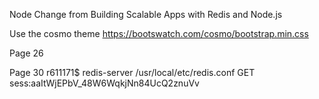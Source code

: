 Node Change from Building Scalable Apps with Redis and Node.js

Use the cosmo theme
https://bootswatch.com/cosmo/bootstrap.min.css

Page 26

Page 30
 r611171$ redis-server /usr/local/etc/redis.conf
          GET sess:aaItWjEPbV_48W6WqkjNn84UcQ2znuVv
